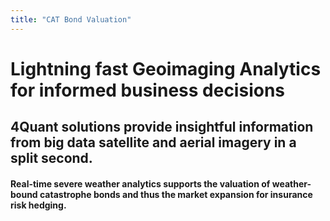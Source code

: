 ```yaml
---
title: "CAT Bond Valuation"
---
```


# Lightning fast Geoimaging Analytics for informed business decisions

## 4Quant solutions provide insightful information from big data satellite and aerial imagery in a split second.

#### Real-time severe weather analytics supports the valuation of weather-bound catastrophe bonds and thus the market expansion for insurance risk hedging.


